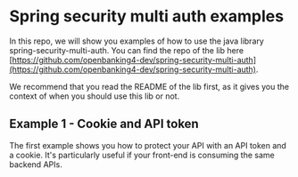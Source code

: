 # Spring security multi auth examples

In this repo, we will show you examples of how to use the java library spring-security-multi-auth.
You can find the repo of the lib here [https://github.com/openbanking4-dev/spring-security-multi-auth](https://github.com/openbanking4-dev/spring-security-multi-auth).

We recommend that you read the README of the lib first, as it gives you the context of when you should use this lib or not.

## Example 1 - Cookie and API token

The first example shows you how to protect your API with an API token and a cookie.
It's particularly useful if your front-end is consuming the same backend APIs.

